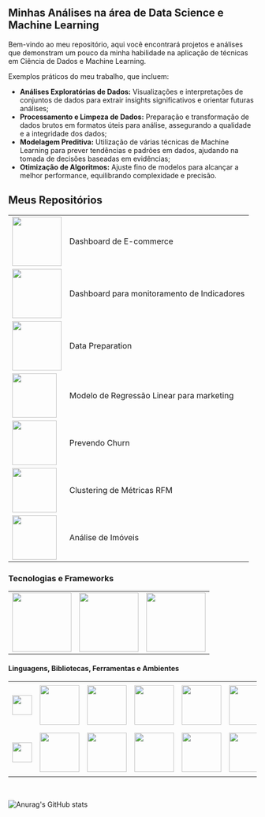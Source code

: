 ## Minhas Análises na área de Data Science e Machine Learning
Bem-vindo ao meu repositório, aqui você encontrará projetos e análises que demonstram um pouco da minha habilidade na aplicação de técnicas em Ciência de Dados e Machine Learning. 

Exemplos práticos do meu trabalho, que incluem:

 - **Análises Exploratórias de Dados:** Visualizações e interpretações de conjuntos de dados para extrair insights significativos e orientar futuras análises;
 - **Processamento e Limpeza de Dados:** Preparação e transformação de dados brutos em formatos úteis para análise, assegurando a qualidade e a integridade dos dados;
 - **Modelagem Preditiva:** Utilização de várias técnicas de Machine Learning para prever tendências e padrões em dados, ajudando na tomada de decisões baseadas em evidências;
 - **Otimização de Algoritmos:** Ajuste fino de modelos para alcançar a melhor performance, equilibrando complexidade e precisão.
 
## Meus Repositórios

<table>
  <tr>
    <td>
      <a href="https://github.com/michelmartinss/Dashboard_E-commerce_PowerBI">
        <img src="https://github.com/michelmartinss/dashboard-e-commerce-power-bi/assets/31022049/33194125-c08a-4626-bd0d-bb1fd5d6dd36" width="100">
      </a>
    </td>
    <td>
      Dashboard de E-commerce
    </td>
  </tr>
  <tr>
    <td>
      <a href="https://github.com/michelmartinss/Dashborad_Indicadores_PowerBI">
        <img src="https://github.com/michelmartinss/Dashborad_Indicadores_PowerBI/assets/31022049/14a418e7-3466-4e8e-a682-05b23cd164b5" width="100">
      </a>
    </td>
    <td>
      Dashboard para monitoramento de Indicadores
  </tr>
  <tr>
    <td>
      <a href="https://github.com/michelmartinss/Data_Preparation">
        <img src="https://github.com/michelmartinss/michelmartinss/assets/31022049/11b5ab02-d1df-41a8-aa86-19ddb1a764e4" width="100">
       </a>
    </td>
    <td>
      Data Preparation
  </tr>
  <tr>
    <td>
      <a href="https://github.com/michelmartinss/Regressao_Linear_Marketing">
        <img src="https://github.com/michelmartinss/Regressao_Linear_Marketing/assets/31022049/1b2a1e41-3e6f-48bd-a232-6bd8c13500ed" width="90">
       </a>
    </td>
    <td>
      Modelo de Regressão Linear para marketing
  </tr>
  <tr>
    <td>
      <a href="https://github.com/michelmartinss/Prevendo_Churn">
        <img src="https://github.com/michelmartinss/michelmartinss/assets/31022049/02dfc748-b82b-4e6a-8cb6-e3da14940419" width="90">
      </a>
    </td>
    <td>
      Prevendo Churn
  </tr>
  <tr>
    <td>
      <a href="https://github.com/michelmartinss/Clustering_metricas_RFM">
        <img src="https://github.com/michelmartinss/Clustering_metricas_RFM/assets/31022049/f107b00a-8dc2-43c1-b91d-949c2639c78d" width="90">
      </a>
    </td>
    <td>
      Clustering de Métricas RFM
  </tr>
   <tr>
    <td>
      <a href="https://github.com/michelmartinss/analise_imoveis">
        <img src="https://github.com/michelmartinss/michelmartinss/assets/31022049/4d63f39b-a6ba-4631-8356-bba1a740b5a1" width="90">
      </a>
    </td>
    <td>
      Análise de Imóveis
  </tr>

  
</table>



### Tecnologias e Frameworks 

<table style="border-collapse: collapse; border: none;">
  <tr>
    <td style="text-align: center;"><img src="https://github.com/michelmartinss/michelmartinss/assets/31022049/d71cd45d-63d0-49fb-9ea6-af1d025e1228" width="120"></td>
    <td style="text-align: center;"><img src="https://github.com/michelmartinss/michelmartinss/assets/31022049/212552ef-940a-47f8-a14e-c993277505ef" width="120"></td>
    <td style="text-align: center;"><img src="https://github.com/michelmartinss/michelmartinss/assets/31022049/d5ecfb15-b035-4c27-b2d7-7a678bd02a5e" width="120"></td>
  </tr>
</table>

#### Linguagens, Bibliotecas, Ferramentas e Ambientes
<table style="border-collapse: collapse; border: none;">
  <tr>
    <td style="text-align: center;"><img src="https://github.com/michelmartinss/Regressao_Linear_Marketing/assets/31022049/95dc35b8-f655-4c0e-892b-b3713a1e2421" width="40"></td>
    <td style="border:none;"><img src="https://github.com/michelmartinss/Regressao_Linear_Marketing/assets/31022049/64ad5af2-4a51-4587-b385-c3e5df20e4e4" width="80"></td>
    <td style="border:none;"><img src="https://github.com/michelmartinss/Regressao_Linear_Marketing/assets/31022049/1818bf1d-2f92-467b-afae-6af653625578" width="80"></td>
     <td style="border:none;"><img src="https://github.com/michelmartinss/michelmartinss/assets/31022049/46185c0c-fec9-47f8-899e-af122a2ce32e" width="80"></td>
    <td style="border:none;"><img src="https://github.com/michelmartinss/Regressao_Linear_Marketing/assets/31022049/245c6aa4-52a4-452e-b29b-ef1d73b50524" width="80"></td>
    <td style="border:none;"><img src="https://github.com/michelmartinss/Regressao_Linear_Marketing/assets/31022049/f35d0fa5-f95d-4d45-a4b7-e4b699fb328e" width="80"></td>
    <td style="border:none;"><img src="https://github.com/michelmartinss/Regressao_Linear_Marketing/assets/31022049/4fd8096c-5f0a-4c63-a598-f785b19e6e5e" width="80"></td>
    <td style="border:none;"><img src="https://github.com/michelmartinss/michelmartinss/assets/31022049/be07569d-08a8-44d3-9962-1ffb48cd08d4" width=90"></td>
    <td style="border:none;"><img src="https://github.com/michelmartinss/Regressao_Linear_Marketing/assets/31022049/e5b9f41b-49d1-487d-abea-4a8936ca487e" width="40"></td>
  </tr>
  <tr style="text-align: center;">
    <td style="border:none;"><img src="https://github.com/michelmartinss/Regressao_Linear_Marketing/assets/31022049/37619a9d-a66a-4c49-a4c4-3f3a0571e3c4" width="40"></td>
    <td style="border:none;"><img src="https://github.com/michelmartinss/michelmartinss/assets/31022049/6e1b2374-6f67-41f8-be11-7c96c0fe667f" width="80"></td>
    <td style="border:none;"><img src="https://github.com/michelmartinss/michelmartinss/assets/31022049/90436afa-6a0a-44c9-a79a-c92db876daa0" width="80"></td>
    <td style="border:none;"><img src="https://github.com/michelmartinss/michelmartinss/assets/31022049/95b4f29b-3dfd-4fd5-82b0-5284c2b9930a" width="80"></td>
    <td style="border:none;"><img src="https://github.com/michelmartinss/michelmartinss/assets/31022049/875763e0-7080-433b-8411-03c7c10b74a5" width="80"></td>
    <td style="border:none;"><img src="https://github.com/michelmartinss/michelmartinss/assets/31022049/da2d056d-86c8-4015-9775-d34e06f3bfb4" width="80"></td>
    <td style="border:none;"><img src="https://github.com/michelmartinss/michelmartinss/assets/31022049/ee10c5f5-f43a-47f7-a18e-6ea3d4db8b5d" width="80"></td>
    <td style="border:none;"><img src="https://github.com/michelmartinss/michelmartinss/assets/31022049/3aa8fddd-5a35-4c15-8ee9-8551769a1fd7" width="90"></td>
    <td style="border:none;"><img src="https://github.com/michelmartinss/michelmartinss/assets/31022049/ad6850a1-382d-4079-be7b-98ed8f685b49" width="40"></td>
  </tr>
</table><br>


![Anurag's GitHub stats](https://github-readme-stats.vercel.app/api?username=michelmartinss&theme=defaultk&show_icons=true)
